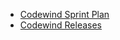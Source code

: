 * [Codewind Sprint Plan](https://github.com/eclipse/codewind/wiki/Codewind_Sprintplan)
* [Codewind Releases](download.eclipse.org/codewind/milestone/)
